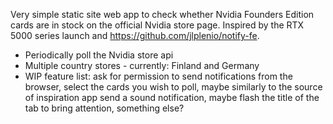 Very simple static site web app to check whether Nvidia Founders Edition cards are in stock on the official Nvidia store page. Inspired by the RTX 5000 series launch and https://github.com/jlplenio/notify-fe.

- Periodically poll the Nvidia store api
- Multiple country stores - currently: Finland and Germany
- WIP feature list: ask for permission to send notifications from the browser, select the cards you wish to poll, maybe similarly to the source of inspiration app send a sound notification, maybe flash the title of the tab to bring attention, something else?
